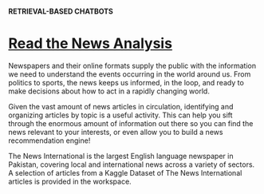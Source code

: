 #### RETRIEVAL-BASED CHATBOTS
# [Read the News Analysis](https://www.codecademy.com/paths/build-chatbots-with-python/tracks/retrieval-based-chatbots/modules/language-and-topic-modeling-chatbots/projects/tf-idf-news-analysis)
Newspapers and their online formats supply the public with the information we need to understand the events occurring in the world around us. From politics to sports, the news keeps us informed, in the loop, and ready to make decisions about how to act in a rapidly changing world.

Given the vast amount of news articles in circulation, identifying and organizing articles by topic is a useful activity. This can help you sift through the enormous amount of information out there so you can find the news relevant to your interests, or even allow you to build a news recommendation engine!

The News International is the largest English language newspaper in Pakistan, covering local and international news across a variety of sectors. A selection of articles from a Kaggle Dataset of The News International articles is provided in the workspace.
